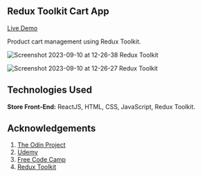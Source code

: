 
## Redux Toolkit Cart App

[Live Demo](https://redux-toolkit-cart-zeta.vercel.app/)<br>

  Product cart management using Redux Toolkit.


![Screenshot 2023-09-10 at 12-26-38 Redux Toolkit](https://github.com/Tarun-Sachan/Task-Manager-Nodejs/assets/117214735/d3d0ecee-5620-4fd0-8c19-4df66689e50c)

![Screenshot 2023-09-10 at 12-26-27 Redux Toolkit](https://github.com/Tarun-Sachan/Task-Manager-Nodejs/assets/117214735/1d39ea51-c827-4495-af6b-7eded796e8c6)



## Technologies Used

**Store Front-End:**  ReactJS, HTML, CSS, JavaScript, Redux Toolkit.


## Acknowledgements

 1. [The Odin Project](https://www.theodinproject.com/paths/full-stack-javascript/courses/intermediate-html-and-css)
 2. [Udemy](https://www.udemy.com/course/react-the-complete-guide-incl-redux/)
 3. [Free Code Camp](https://www.youtube.com/@freecodecamp)
 4. [Redux Toolkit](https://redux-toolkit.js.org/)
